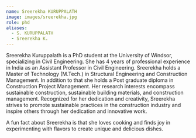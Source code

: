```yaml
---
name: Sreerekha KURUPPALATH
image: images/sreerekha.jpg
role: phd
aliases:
  - S. KURUPPALATH
  - Sreerekha K.
---
```


Sreerekha Kuruppalath is a PhD student at the University of Windsor, specializing in Civil Engineering. 
She has 4 years of professional experience in India as an Assistant Professor in Civil Engineering. 
Sreerekha holds a Master of Technology (M.Tech.) in Structural Engineering and Construction Management.
In addition to that she holds a Post graduate diploma in Construction Project Management. 
Her research interests encompass sustainable construction, sustainable building materials, and construction management. 
Recognized for her dedication and creativity, Sreerekha strives to promote sustainable practices in the construction industry and inspire others through her dedication and innovative work. 

A fun fact about Sreerekha is that she loves cooking and finds joy in experimenting with flavors to create unique and delicious dishes.
